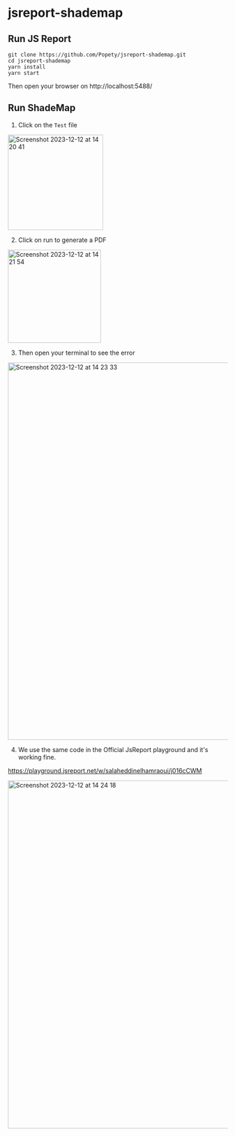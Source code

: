 # jsreport-shademap


## Run JS Report

```shell
git clone https://github.com/Popety/jsreport-shademap.git
cd jsreport-shademap
yarn install
yarn start
```

Then open your browser on http://localhost:5488/

## Run ShadeMap

1. Click on the `Test` file

<img width="218" alt="Screenshot 2023-12-12 at 14 20 41" src="https://github.com/Popety/jsreport-shademap/assets/53437205/d716f125-5136-4905-b5fb-a2adc2c13da2">

2. Click on run to generate a PDF

<img width="213" alt="Screenshot 2023-12-12 at 14 21 54" src="https://github.com/Popety/jsreport-shademap/assets/53437205/83e9e34b-2298-46be-acd4-d27bc416c9f9">

3. Then open your terminal to see the error

<img width="863" alt="Screenshot 2023-12-12 at 14 23 33" src="https://github.com/Popety/jsreport-shademap/assets/53437205/a4bc3f3f-0d51-4f30-861c-5438a34d8b91">

4. We use the same code in the Official JsReport playground and it's working fine.

https://playground.jsreport.net/w/salaheddinelhamraoui/j016cCWM

<img width="796" alt="Screenshot 2023-12-12 at 14 24 18" src="https://github.com/Popety/jsreport-shademap/assets/53437205/542b598e-9d45-490d-95a7-2b1ee33d83f0">

